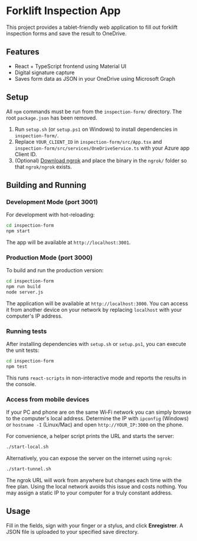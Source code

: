 # Forklift Inspection App

This project provides a tablet-friendly web application to fill out forklift inspection forms and save the result to OneDrive.

## Features
- React + TypeScript frontend using Material UI
- Digital signature capture
- Saves form data as JSON in your OneDrive using Microsoft Graph

## Setup
All `npm` commands must be run from the `inspection-form/` directory. The root
`package.json` has been removed.

1. Run `setup.sh` (or `setup.ps1` on Windows) to install dependencies in `inspection-form/`.
2. Replace `YOUR_CLIENT_ID` in `inspection-form/src/App.tsx` and
   `inspection-form/src/services/OneDriveService.ts` with your Azure app Client
   ID.
3. (Optional) [Download ngrok](https://ngrok.com/download) and place the binary
   in the `ngrok/` folder so that `ngrok/ngrok` exists.

## Building and Running
### Development Mode (port 3001)
For development with hot-reloading:
```bash
cd inspection-form
npm start
```
The app will be available at `http://localhost:3001`.

### Production Mode (port 3000)
To build and run the production version:
```bash
cd inspection-form
npm run build
node server.js
```
The application will be available at `http://localhost:3000`. You can access it from another device on your network by replacing `localhost` with your computer's IP address.

### Running tests
After installing dependencies with `setup.sh` or `setup.ps1`, you can execute the unit tests:
```bash
cd inspection-form
npm test
```

This runs `react-scripts` in non-interactive mode and reports the results in the console.

### Access from mobile devices

If your PC and phone are on the same Wi‑Fi network you can simply browse to the computer's local address. Determine the IP with `ipconfig` (Windows) or `hostname -I` (Linux/Mac) and open `http://YOUR_IP:3000` on the phone.

For convenience, a helper script prints the URL and starts the server:

```bash
./start-local.sh
```

Alternatively, you can expose the server on the internet using `ngrok`:

```bash
./start-tunnel.sh
```

The ngrok URL will work from anywhere but changes each time with the free plan. Using the local network avoids this issue and costs nothing. You may assign a static IP to your computer for a truly constant address.

## Usage
Fill in the fields, sign with your finger or a stylus, and click **Enregistrer**. A JSON file is uploaded to your specified save directory.
